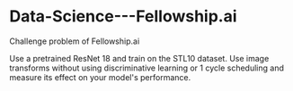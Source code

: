 # Data-Science---Fellowship.ai

Challenge problem of Fellowship.ai

Use a pretrained ResNet 18 and train on the STL10 dataset. Use image transforms without using discriminative learning or 1 cycle scheduling and measure its effect on your model's performance.
